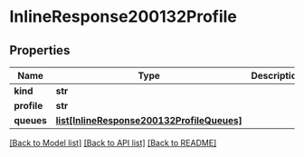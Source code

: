 # InlineResponse200132Profile

## Properties
Name | Type | Description | Notes
------------ | ------------- | ------------- | -------------
**kind** | **str** |  | [optional] 
**profile** | **str** |  | [optional] 
**queues** | [**list[InlineResponse200132ProfileQueues]**](InlineResponse200132ProfileQueues.md) |  | [optional] 

[[Back to Model list]](../README.md#documentation-for-models) [[Back to API list]](../README.md#documentation-for-api-endpoints) [[Back to README]](../README.md)

